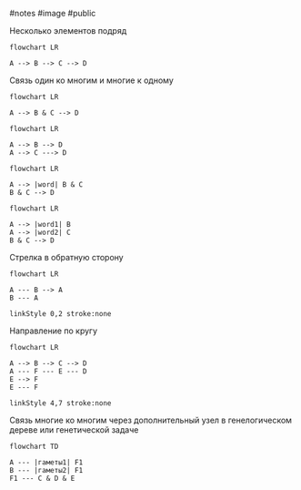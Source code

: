 #notes #image #public

Несколько элементов подряд

```mermaid
flowchart LR

A --> B --> C --> D
```

Связь один ко многим и многие к одному

```mermaid
flowchart LR

A --> B & C --> D
```

```mermaid
flowchart LR

A --> B --> D
A --> C ---> D
```

```mermaid
flowchart LR

A --> |word| B & C
B & C --> D
```

```mermaid
flowchart LR

A --> |word1| B
A --> |word2| C
B & C --> D
```

Стрелка в обратную сторону

```mermaid
flowchart LR

A --- B --> A
B --- A

linkStyle 0,2 stroke:none
```

Направление по кругу

```mermaid
flowchart LR

A --> B --> C --> D
A --- F --- E --- D
E --> F
E --- F

linkStyle 4,7 stroke:none
```

Связь многие ко многим через дополнительный узел в генелогическом дереве или генетической задаче

```mermaid
flowchart TD

A --- |гаметы1| F1
B --- |гаметы2| F1
F1 --- C & D & E
```